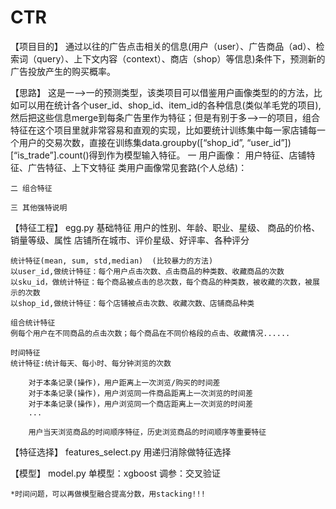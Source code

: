 # CTR

【项目目的】
    通过以往的广告点击相关的信息(用户（user）、广告商品（ad）、检索词（query）、上下文内容（context）、商店（shop）等信息)条件下，预测新的广告投放产生的购买概率。

【思路】
    这是一-->一的预测类型，该类项目可以借鉴用户画像类型的的方法，比如可以用在统计各个user_id、shop_id、item_id的各种信息(类似羊毛党的项目),然后把这些信息merge到每条广告里作为特征；但是有别于多-->一的项目，组合特征在这个项目里就非常容易和直观的实现，比如要统计训练集中每一家店铺每一个用户的交易次数，直接在训练集data.groupby([“shop_id”, “user_id”])[“is_trade”].count()得到作为模型输入特征。
    一 用户画像：
        用户特征、店铺特征、广告特征、上下文特征
        类用户画像常见套路(个人总结)：
    
    二 组合特征
    
    三 其他强特说明


【特征工程】  egg.py
    基础特征
    用户的性别、年龄、职业、星级、
    商品的价格、销量等级、属性
    店铺所在城市、评价星级、好评率、各种评分
    
    统计特征(mean, sum, std,median)  (比较暴力的方法)
    以user_id,做统计特征：每个用户点击次数、点击商品的种类数、收藏商品的次数
    以sku_id，做统计特征：每个商品被点击的总次数，每个商品的种类数，被收藏的次数，被展示的次数
    以shop_id,做统计特征：每个店铺被点击次数、收藏次数、店铺商品种类
    
    组合统计特征
    例每个用户在不同商品的点击次数；每个商品在不同价格段的点击、收藏情况......
    
    时间特征
    统计特征:统计每天、每小时、每分钟浏览的次数
        
        对于本条记录(操作)，用户距离上一次浏览/购买的时间差
        对于本条记录(操作)，用户浏览同一件商品距离上一次浏览的时间差
        对于本条记录(操作)，用户浏览同一个商店距离上一次浏览的时间差
        ...
        
        用户当天浏览商品的时间顺序特征，历史浏览商品的时间顺序等重要特征

【特征选择】  features_select.py
    用递归消除做特征选择


【模型】   model.py
    单模型：xgboost
    调参：交叉验证
    
    *时间问题，可以再做模型融合提高分数，用stacking!!!
